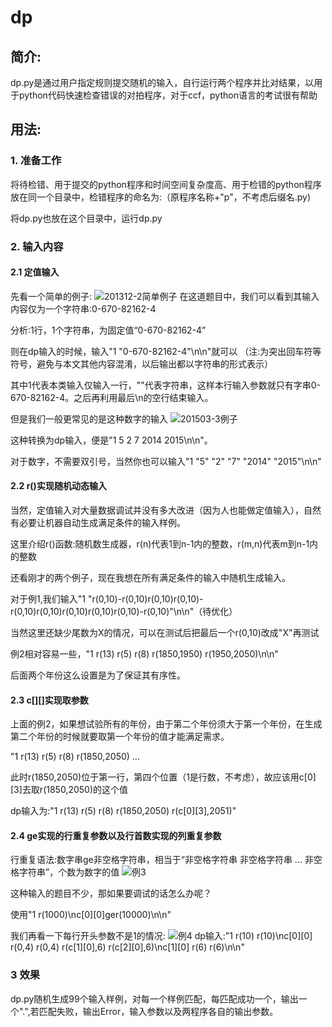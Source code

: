 # dp
## 简介:
dp.py是通过用户指定规则提交随机的输入，自行运行两个程序并比对结果，以用于python代码快速检查错误的对拍程序，对于ccf，python语言的考试很有帮助
## 用法:
### 1. 准备工作
将待检错、用于提交的python程序和时间空间复杂度高、用于检错的python程序放在同一个目录中，检错程序的命名为:（原程序名称+"p"，不考虑后缀名.py)

将dp.py也放在这个目录中，运行dp.py
### 2. 输入内容
#### 2.1 定值输入
先看一个简单的例子:
![201312-2简单例子](https://s2.ax1x.com/2019/03/18/Amn2es.png)
在这道题目中，我们可以看到其输入内容仅为一个字符串:0-670-82162-4

分析:1行，1个字符串，为固定值“0-670-82162-4”

则在dp输入的时候，输入"1 \"0-670-82162-4\"\n\n"就可以 （注:为突出回车符等符号，避免与本文其他内容混淆，以后输出都以字符串的形式表示）

其中1代表本类输入仅输入一行，""代表字符串，这样本行输入参数就只有字串0-670-82162-4。之后再利用最后\n的空行结束输入。

但是我们一般更常见的是这种数字的输入
![201503-3例子](https://s2.ax1x.com/2019/03/18/AmKQgO.png)

这种转换为dp输入，便是"1 5 2 7 2014 2015\n\n"。

对于数字，不需要双引号，当然你也可以输入"1 \"5\" \"2\" \"7\" \"2014\" \"2015\"\n\n"
#### 2.2 r()实现随机动态输入
当然，定值输入对大量数据调试并没有多大改进（因为人也能做定值输入），自然有必要让机器自动生成满足条件的输入样例。

这里介绍r()函数:随机数生成器，r(n)代表1到n-1内的整数，r(m,n)代表m到n-1内的整数

还看刚才的两个例子，现在我想在所有满足条件的输入中随机生成输入。

对于例1,我们输入"1 \"r(0,10)-r(0,10)r(0,10)r(0,10)-r(0,10)r(0,10)r(0,10)r(0,10)r(0,10)-r(0,10)\"\n\n"（待优化）

当然这里还缺少尾数为X的情况，可以在测试后把最后一个r(0,10)改成"X"再测试

例2相对容易一些，"1 r(13) r(5) r(8) r(1850,1950) r(1950,2050)\n\n"

后面两个年份这么设置是为了保证其有序性。
#### 2.3 c\[\]\[\]实现取参数
上面的例2，如果想试验所有的年份，由于第二个年份须大于第一个年份，在生成第二个年份的时候就要取第一个年份的值才能满足需求。

"1 r(13) r(5) r(8) r(1850,2050) ...

此时r(1850,2050)位于第一行，第四个位置（1是行数，不考虑），故应该用c\[0\]\[3\]去取r(1850,2050)的这个值

dp输入为:"1 r(13) r(5) r(8) r(1850,2050) r(c\[0\]\[3\],2051)"
#### 2.4 ge实现的行重复参数以及行首数实现的列重复参数
行重复语法:数字串ge非空格字符串，相当于“非空格字符串 非空格字符串 ... 非空格字符串”，个数为数字的值
![例3](https://s2.ax1x.com/2019/03/18/Am8IsK.png)

这种输入的题目不少，那如果要调试的话怎么办呢？

使用"1 r(1000)\nc\[0\]\[0\]ger(10000)\n\n"

我们再看一下每行开头参数不是1的情况:
![例4](https://s2.ax1x.com/2019/03/18/AmJwuV.png)
dp输入:"1 r(10) r(10)\nc\[0\]\[0\] r(0,4) r(0,4) r(c\[1\]\[0\],6) r(c\[2\]\[0\],6)\nc\[1\]\[0\] r(6) r(6)\n\n"
### 3 效果
dp.py随机生成99个输入样例，对每一个样例匹配，每匹配成功一个，输出一个".",若匹配失败，输出Error，输入参数以及两程序各自的输出参数。
